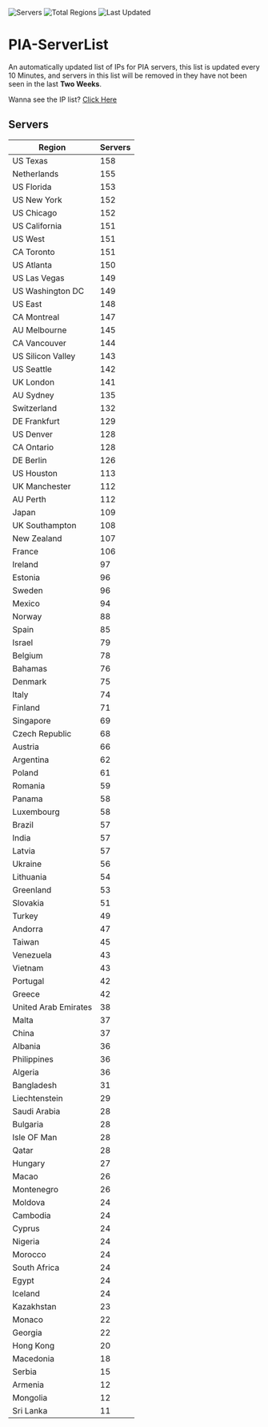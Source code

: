 ![Servers](https://img.shields.io/badge/Servers-7,250-darkgreen)
![Total Regions](https://img.shields.io/badge/Total_Regions-97-darkgreen)
![Last Updated](https://img.shields.io/badge/Last_Updated-December_13_2024_07:31_EST-darkgreen)

# PIA-ServerList
An automatically updated list of IPs for PIA servers, this list is updated every 10 Minutes, and servers in this list will be removed in they have not been seen in the last **Two Weeks**.

Wanna see the IP list? [Click Here](./servers.json)

## Servers
| Region               | Servers |
|----------------------|---------|
| US Texas | 158 |
| Netherlands | 155 |
| US Florida | 153 |
| US New York | 152 |
| US Chicago | 152 |
| US California | 151 |
| US West | 151 |
| CA Toronto | 151 |
| US Atlanta | 150 |
| US Las Vegas | 149 |
| US Washington DC | 149 |
| US East | 148 |
| CA Montreal | 147 |
| AU Melbourne | 145 |
| CA Vancouver | 144 |
| US Silicon Valley | 143 |
| US Seattle | 142 |
| UK London | 141 |
| AU Sydney | 135 |
| Switzerland | 132 |
| DE Frankfurt | 129 |
| US Denver | 128 |
| CA Ontario | 128 |
| DE Berlin | 126 |
| US Houston | 113 |
| UK Manchester | 112 |
| AU Perth | 112 |
| Japan | 109 |
| UK Southampton | 108 |
| New Zealand | 107 |
| France | 106 |
| Ireland | 97 |
| Estonia | 96 |
| Sweden | 96 |
| Mexico | 94 |
| Norway | 88 |
| Spain | 85 |
| Israel | 79 |
| Belgium | 78 |
| Bahamas | 76 |
| Denmark | 75 |
| Italy | 74 |
| Finland | 71 |
| Singapore | 69 |
| Czech Republic | 68 |
| Austria | 66 |
| Argentina | 62 |
| Poland | 61 |
| Romania | 59 |
| Panama | 58 |
| Luxembourg | 58 |
| Brazil | 57 |
| India | 57 |
| Latvia | 57 |
| Ukraine | 56 |
| Lithuania | 54 |
| Greenland | 53 |
| Slovakia | 51 |
| Turkey | 49 |
| Andorra | 47 |
| Taiwan | 45 |
| Venezuela | 43 |
| Vietnam | 43 |
| Portugal | 42 |
| Greece | 42 |
| United Arab Emirates | 38 |
| Malta | 37 |
| China | 37 |
| Albania | 36 |
| Philippines | 36 |
| Algeria | 36 |
| Bangladesh | 31 |
| Liechtenstein | 29 |
| Saudi Arabia | 28 |
| Bulgaria | 28 |
| Isle OF Man | 28 |
| Qatar | 28 |
| Hungary | 27 |
| Macao | 26 |
| Montenegro | 26 |
| Moldova | 24 |
| Cambodia | 24 |
| Cyprus | 24 |
| Nigeria | 24 |
| Morocco | 24 |
| South Africa | 24 |
| Egypt | 24 |
| Iceland | 24 |
| Kazakhstan | 23 |
| Monaco | 22 |
| Georgia | 22 |
| Hong Kong | 20 |
| Macedonia | 18 |
| Serbia | 15 |
| Armenia | 12 |
| Mongolia | 12 |
| Sri Lanka | 11 |